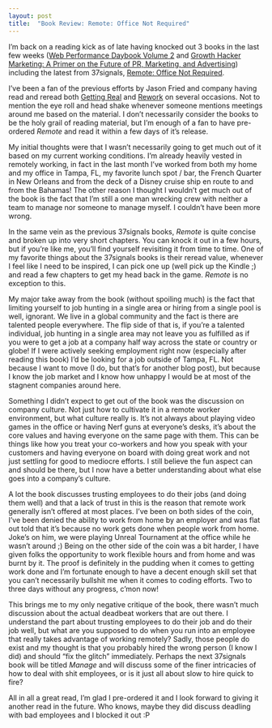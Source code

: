 ```yaml
---
layout: post
title:  "Book Review: Remote: Office Not Required"
---
```


I’m back on a reading kick as of late having knocked out 3 books in the last few weeks ([Web Performance Daybook Volume 2](http://www.amazon.com/gp/product/B008CQA8BA/ref=as_li_ss_tl?ie=UTF8&camp=1789&creative=390957&creativeASIN=B008CQA8BA&linkCode=as2&tag=joshtronic-20) and [Growth Hacker Marketing: A Primer on the Future of PR, Marketing, and Advertising](http://www.amazon.com/gp/product/B00BPDR3JM/ref=as_li_ss_tl?ie=UTF8&camp=1789&creative=390957&creativeASIN=B00BPDR3JM&linkCode=as2&tag=joshtronic-20)) including the latest from 37signals, [Remote: Office Not Required](http://www.amazon.com/gp/product/B00C0ALZ0W/ref=as_li_ss_tl?ie=UTF8&camp=1789&creative=390957&creativeASIN=B00C0ALZ0W&linkCode=as2&tag=joshtronic-20).

I’ve been a fan of the previous efforts by Jason Fried and company having read and reread both [Getting Real](http://www.amazon.com/gp/product/B0053KHGWM/ref=as_li_ss_tl?ie=UTF8&camp=1789&creative=390957&creativeASIN=B0053KHGWM&linkCode=as2&tag=joshtronic-20) and [Rework](http://www.amazon.com/gp/product/B002MUAJ2A/ref=as_li_ss_tl?ie=UTF8&camp=1789&creative=390957&creativeASIN=B002MUAJ2A&linkCode=as2&tag=joshtronic-20) on several occasions. Not to mention the eye roll and head shake whenever someone mentions meetings around me based on the material. I don’t necessarily consider the books to be the holy grail of reading material, but I’m enough of a fan to have pre-ordered *Remote* and read it within a few days of it’s release.

My initial thoughts were that I wasn’t necessarily going to get much out of it based on my current working conditions. I’m already heavily vested in remotely working, in fact in the last month I’ve worked from both my home and my office in Tampa, FL, my favorite lunch spot / bar, the French Quarter in New Orleans and from the deck of a Disney cruise ship en route to and from the Bahamas! The other reason I thought I wouldn’t get much out of the book is the fact that I’m still a one man wrecking crew with neither a team to manage nor someone to manage myself. I couldn’t have been more wrong.

In the same vein as the previous 37signals books, *Remote* is quite concise and broken up into very short chapters. You can knock it out in a few hours, but if you’re like me, you’ll find yourself revisiting it from time to time. One of my favorite things about the 37signals books is their reread value, whenever I feel like I need to be inspired, I can pick one up (well pick up the Kindle ;) and read a few chapters to get my head back in the game. *Remote* is no exception to this.

My major take away from the book (without spoiling much) is the fact that limiting yourself to job hunting in a single area or hiring from a single pool is well, ignorant. We live in a global community and the fact is there are talented people everywhere. The flip side of that is, if you’re a talented individual, job hunting in a single area may not leave you as fulfilled as if you were to get a job at a company half way across the state or country or globe! If I were actively seeking employment right now (especially after reading this book) I’d be looking for a job outside of Tampa, FL. Not because I want to move (I do, but that’s for another blog post), but because I know the job market and I know how unhappy I would be at most of the stagnent companies around here.

Something I didn’t expect to get out of the book was the discussion on company culture. Not just how to cultivate it in a remote worker environment, but what culture really is. It’s not always about playing video games in the office or having Nerf guns at everyone’s desks, it’s about the core values and having everyone on the same page with them. This can be things like how you treat your co-workers and how you speak with your customers and having everyone on board with doing great work and not just settling for good to mediocre efforts. I still believe the fun aspect can and should be there, but I now have a better understanding about what else goes into a company’s culture.

A lot the book discusses trusting employees to do their jobs (and doing them well) and that a lack of trust in this is the reason that remote work generally isn’t offered at most places. I’ve been on both sides of the coin, I’ve been denied the ability to work from home by an employer and was flat out told that it’s because no work gets done when people work from home. Joke’s on him, we were playing Unreal Tournament at the office while he wasn’t around ;) Being on the other side of the coin was a bit harder, I have given folks the opportunity to work flexible hours and from home and was burnt by it. The proof is definitely in the pudding when it comes to getting work done and I’m fortunate enough to have a decent enough skill set that you can’t necessarily bullshit me when it comes to coding efforts. Two to three days without any progress, c’mon now!

This brings me to my only negative critique of the book, there wasn’t much discussion about the actual deadbeat workers that are out there. I understand the part about trusting employees to do their job and do their job well, but what are you supposed to do when you run into an employee that really takes advantage of working remotely? Sadly, those people do exist and my thought is that you probably hired the wrong person (I know I did) and should “fix the glitch” immediately. Perhaps the next 37signals book will be titled *Manage* and will discuss some of the finer intricacies of how to deal with shit employees, or is it just all about slow to hire quick to fire?

All in all a great read, I’m glad I pre-ordered it and I look forward to giving it another read in the future. Who knows, maybe they did discuss deadling with bad employees and I blocked it out :P
